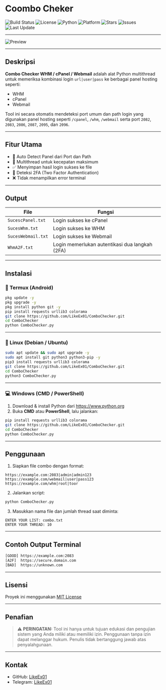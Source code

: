 # Coombo Cheker 

![Build Status](https://img.shields.io/badge/build-passing-brightgreen)
![License](https://img.shields.io/badge/license-MIT-blue)
![Python](https://img.shields.io/badge/python-3.x-blue.svg)
![Platform](https://img.shields.io/badge/platform-Windows%20%7C%20Linux%20%7C%20macOS%20%7C%20Termux-lightgrey)
![Stars](https://img.shields.io/github/stars/LikeEx01/ComboChecker?style=social)
![Issues](https://img.shields.io/github/issues/LikeEx01/ComboChecker)
![Last Update](https://img.shields.io/github/last-commit/LikeEx01/ComboChecker)

---

![Preview](https://i.ibb.co/QbKz1r3/combo-checker-preview.png)

---

## Deskripsi
**Combo Checker WHM / cPanel / Webmail** adalah alat Python multithread untuk memeriksa kombinasi login `url|user|pass` ke berbagai panel hosting seperti:
- WHM
- cPanel
- Webmail

Tool ini secara otomatis mendeteksi port umum dan path login yang digunakan panel hosting seperti `/cpanel`, `/whm`, `/webmail` serta port `2082`, `2083`, `2086`, `2087`, `2095`, dan `2096`.

---

## Fitur Utama
- 🔎 Auto Detect Panel dari Port dan Path
- 🚀 Multithread untuk kecepatan maksimum
- ✅ Menyimpan hasil login sukses ke file
- 🔐 Deteksi 2FA (Two Factor Authentication)
- ❌ Tidak menampilkan error terminal

---

## Output

| File                 | Fungsi                                          |
|----------------------|--------------------------------------------------|
| `SucescPanel.txt`    | Login sukses ke cPanel                           |
| `SucesWhm.txt`       | Login sukses ke WHM                              |
| `SucesWebmail.txt`   | Login sukses ke Webmail                          |
| `WhmA2F.txt`         | Login memerlukan autentikasi dua langkah (2FA)   |

---

## Instalasi

### 📱 Termux (Android)
```bash
pkg update -y
pkg upgrade -y
pkg install python git -y
pip install requests urllib3 colorama
git clone https://github.com/LikeEx01/ComboChecker.git
cd ComboChecker
python ComboChecker.py
```

---

### 🐧 Linux (Debian / Ubuntu)
```bash
sudo apt update && sudo apt upgrade -y
sudo apt install git python3 python3-pip -y
pip3 install requests urllib3 colorama
git clone https://github.com/LikeEx01/ComboChecker.git
cd ComboChecker
python3 ComboChecker.py
```

---

### 💻 Windows (CMD / PowerShell)
1. Download & install Python dari https://www.python.org
2. Buka **CMD** atau **PowerShell**, lalu jalankan:
```bash
pip install requests urllib3 colorama
git clone https://github.com/LikeEx01/ComboChecker.git
cd ComboChecker
python ComboChecker.py
```

---

## Penggunaan

1. Siapkan file combo dengan format:
```
https://example.com:2083|admin|admin123
https://example.com/webmail|user|pass123
https://example.com/whm|root|toor
```

2. Jalankan script:
```bash
python ComboChecker.py
```

3. Masukkan nama file dan jumlah thread saat diminta:
```
ENTER YOUR LIST: combo.txt
ENTER YOUR THREAD: 10
```

---

## Contoh Output Terminal

```bash
[GOOD] https://example.com:2083
[A2F]  https://secure.domain.com
[BAD]  https://unknown.com
```

---

## Lisensi
Proyek ini menggunakan [MIT License](https://opensource.org/licenses/MIT)

---

## Penafian
> ⚠️ **PERINGATAN:** Tool ini hanya untuk tujuan edukasi dan pengujian sistem yang Anda miliki atau memiliki izin. Penggunaan tanpa izin dapat melanggar hukum. Penulis tidak bertanggung jawab atas penyalahgunaan.

---

## Kontak
- GitHub: [LikeEx01](https://github.com/LikeEx01)
- Telegram: [LikeEx01](https://t.me/usernamee1337)
